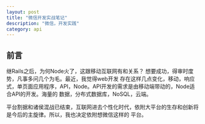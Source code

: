 ```yaml
---
layout: post
title: "微信开发实战笔记"
description: "微信，开发实践"
category: api
---
```


## 前言

继Rails之后，为何Node火了，这跟移动互联网有和关系？ 想要成功，得审时度势，凡事多问几个为毛。最近，我觉得web开发
存在这样几点变化，移动，响应式，单页面应用程序，API，Node。API开发的需求是由移动端带动的，Node适合API的开发。海量的
数据，分布式数据库，NoSQL，云端。

平台割据和诸侯混战已结束，互联网进去个性化时代，依附大平台的生存和创新将是今后的主旋律。所以，我也决定依附想微信这样的
平台。

##


